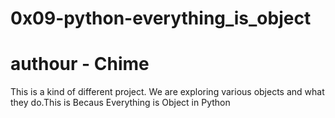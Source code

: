 # 0x09-python-everything_is_object
# authour - Chime
This is a kind of different project. We are exploring various objects and what they do.This is Becaus Everything is Object in Python
